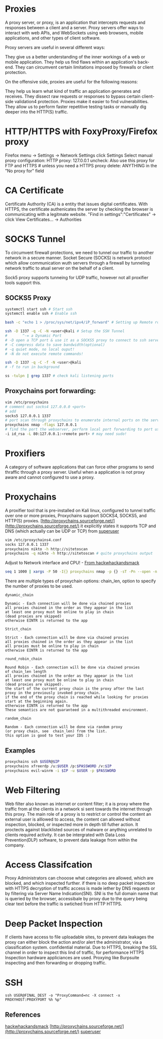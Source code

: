 # Proxies

A proxy server, or proxy, is an application that intercepts requests and responses between a client and a server. Proxy servers offer ways to interact with web APIs, and WebSockets using web browsers, mobile applications, and other types of client software.

Proxy servers are useful in several different ways:

They give us a better understanding of the inner workings of a web or mobile application.
They help us find flaws within an application's back-end.
They can circumvent certain limitations imposed by firewalls or client protection.

On the offensive side, proxies are useful for the following reasons:

They help us learn what kind of traffic an application generates and receives.
They dissect raw requests or responses to bypass certain client-side validation4 protection.
Proxies make it easier to find vulnerabilities.
They allow us to perform faster repetitive testing tasks or manually dig deeper into the HTTP(S) traffic.


# HTTP/HTTPS with FoxyProxy/Firefox proxy

Firefox menu -> Settings -> Network Settings click Settings
Select manual proxy configuration:
        HTTP proxy: 127.0.0.1
        uncheck: Also use this proxy for FTP and HTTPS # unless you need a HTTPS proxy
        delete: ANYTHING in the "No proxy for" field

# CA Certificate 

Certificate Authority (CA) is a entity that issues digital certificates. With HTTPS, the certificate authenicates the server by checking the browser is communicating with a legitmate website.
"Find in settings":"Certificates" -> click View Certificates... ->  Authorities

# SOCKS Tunnel

To circumvent firewall protections, we need to tunnel our traffic to another network in a secure manner.
Socket Secure (SOCKS) is network protoocl which allow communication wuth servers through a firewall by tunneling network traffic to atual server on the behalf of a client.

Sock5 proxy supports tunneing for UDP traffic, however not all proxifier tools support this.

## SOCKS5 Proxy 
```bash
systemctl start ssh # Start ssh
systemctl enable ssh # Enable ssh

bash -c "echo 1 > /proc/sys/net/ipv4/iP_forward" # Setting up Remote routing

ssh -D 1337 -q -C -N <user>@kali # Setup the SSH Tunnel 
#       ^-= a Dynamic Port 
# -D open a TCP port & use it as a SOCKS5 proxy to connect to ssh server
# -C compress data to save bandwidth(optional)
# -q quiet mode, no local ouput!
# -N do not execute remote commands!

ssh -D 1337 -q -C -f -N <user>@kali
# -f to run in background

ss -tulpn | grep 1337 # check kali listening ports
```

## Proxychains port forwarding:

```bash
vim /etc/proxychains
# comment out socks4 127.0.0.0 <port>
# add 
socks5 127.0.0.1 1337
# port scan through proxychains to enumerate internal ports on the server using proxychains:
proxychains nmap -flags 127.0.0.1
# find the port the webserver, perform local port forwarding to port using ssh 
-i id_rsa -L 80:127.0.0.1:<remote port> # may need sudo!
```

# Proxifiers

A category of software applications that can force other programs to send thraffic through a proxy server. Useful when a application is not proxy aware and cannot configured to use a proxy.

# Proxychains

A proxifier tool that is pre-installed on Kali linux, configured to tunnel traffic over one or more proxies, Proxychains support SOCKS4, SOCKS5, and HTTP(S) proxies. [http://proxychains.sourceforge.net/](http://proxychains.sourceforge.net/) it explicitly states it supports TCP and DNS (which actually can be UDP or TCP) from [superuser](https://superuser.com/questions/442995/is-ping-not-supposed-to-work-via-proxychains)
```bash
vim /etc/proxychains4.conf
socks 127.0.0.1 1337
proxychains nikto -h http://sitetoscan
proxychains -q nikto -h http://sitetoscan # quite proxychains output 
```

Adjust to Network interface and CPU! - [From hackwhackandsmack](https://www.hackwhackandsmack.com/?p=1021)
```bash
seq 1 1000 | xargs -P 50 -I{} proxychains nmap -p {} -sT -Pn --open -n -T4 --min-parallelism 100 --min-rate 1 --oG proxychains_nmap --append-output <IP Address>
```


There are multiple types of proxychain options: 
	chain_len, option to specify the number of proxies to be used.	
```
dynamic_chain

Dynamic - Each connection will be done via chained proxies
all proxies chained in the order as they appear in the list
at least one proxy must be online to play in chain
(dead proxies are skipped)
otherwise EINTR is returned to the app

Strict_chain

Strict - Each connection will be done via chained proxies
all proxies chained in the order as they appear in the list
all proxies must be online to play in chain
otherwise EINTR is returned to the app

round_robin_chain

Round Robin - Each connection will be done via chained proxies
of chain_len length
all proxies chained in the order as they appear in the list
at least one proxy must be online to play in chain
(dead proxies are skipped).
the start of the current proxy chain is the proxy after the last
proxy in the previously invoked proxy chain.
if the end of the proxy chain is reached while looking for proxies
start at the beginning again.
otherwise EINTR is returned to the app
These semantics are not guaranteed in a multithreaded environment.

random_chain

Random - Each connection will be done via random proxy
(or proxy chain, see  chain_len) from the list.
this option is good to test your IDS :)
```

## Examples
```bash
proxychains ssh $USER@$IP
proxychains xfreerdp /u:$USER /p:$PASSWORD /v:$IP
proxychains evil-winrm -i $IP -u $USER -p $PASSWORD    
```


# Web Filtering 

Web filter also known as internet or content filter; it a is proxy where the traffic from al the clients in a network si sent towards the internet through this proxy. The main role of a proxy is to restrict or control the content an external user is alllowed to access, the content can allowed without inspection, blocked, or inspected more in depth till futher action. It proctects against blacklisted sources of malware or anything unrelated to clients required activity. It can be intergrated with Data Loss Prevention(DLP) software, to prevent data leakage from within the company.

# Access Classifcation

Proxy Administrators can chooose what categories are allowed, which are blocked, and which inspected further. if there is no deep packet inspection with HTTPS decryption of traffic access is made iether by DNS requests or by filtering via Server Name Indication(SNI). SNI is the full domain name that is queried by the browser, accessibale by proxy due to the query being clear text before the traffic is swtiched from HTTP HTTPS.

# Deep Packet Inspection

If clients have access to file uploadable sites, to prevent data leakages the proxy can either block the action and/or alert the administrator, via a classification system. confidential material. Due to HTTPS, breaking the SSL channel in order to inspect this lind of traffic, for performance HTTPS Inspection hardware appliciances are used. Proxying like Burpsuite inspecting and then forwarding or dropping traffic.

# SSH 

```
ssh USER@FINAL_DEST -o "ProxyCommand=nc -X connect -x PROXYHOST:PROXYPORT %h %p"
```

## References

[hackwhackandsmack](https://www.hackwhackandsmack.com/?p=1021)
[http://proxychains.sourceforge.net/](http://proxychains.sourceforge.net/) 
[superuser](https://superuser.com/questions/442995/is-ping-not-supposed-to-work-via-proxychains)